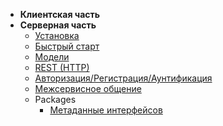 * **Клиентская часть**
* **Серверная часть**
    * [Установка](#)
    * [Быстрый старт](/v3/server/restful_api.md)
    * [Модели](#)
    * [REST (HTTP)](/v3/server/rest.md)
    * [Авторизация/Регистрация/Аунтификация](#)
    * [Межсервисное общение](#)
    * Packages
        * [Метаданные интерфейсов](/v3/server/packages/interface_metadata.md)
